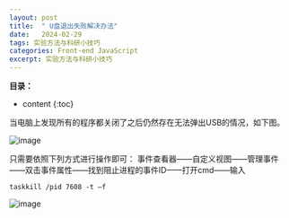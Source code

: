 ```yaml
---
layout: post
title:  " U盘退出失败解决办法"
date:   2024-02-29
tags: 实验方法与科研小技巧
categories: Front-end JavaScript
excerpt: 实验方法与科研小技巧
---
```



**目录：**

* content
{:toc}

当电脑上发现所有的程序都关闭了之后仍然存在无法弹出USB的情况，如下图。<br>

![image](https://github.com/yushuntai/yushuntai.github.io/assets/61654690/4501d123-15ee-48ca-9bd4-f69bd18b9f8c)


只需要依照下列方式进行操作即可：
事件查看器——自定义视图——管理事件——双击事件属性——找到阻止进程的事件ID——打开cmd——输入


```
taskkill /pid 7608 -t –f  
```

![image](https://github.com/yushuntai/yushuntai.github.io/assets/61654690/30ba7fe9-8a7f-4c39-a842-443d91f816fb)

